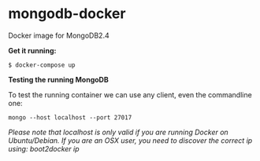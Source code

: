 # mongodb-docker

Docker image for MongoDB2.4

**Get it running:**

``$ docker-compose up``

**Testing the running MongoDB**

To test the running container we can use any client, even the commandline one:

``mongo --host localhost --port 27017``

_Please note that localhost is only valid if you are running Docker on Ubuntu/Debian. If you are an OSX user, you need to discover the correct ip using: boot2docker ip_